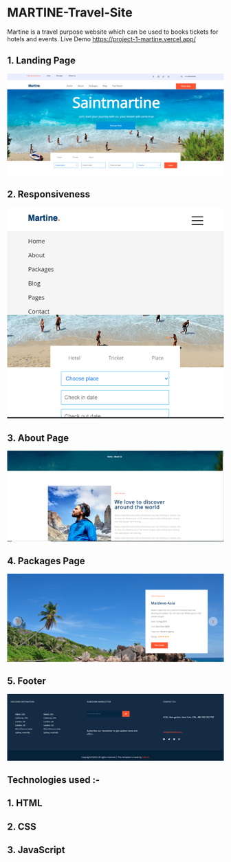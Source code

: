 # MARTINE-Travel-Site
Martine is a travel purpose website which can be used to books tickets for hotels and events.
Live Demo https://project-1-martine.vercel.app/

## 1. Landing Page

![](imgs/LandingPage.png)


## 2. Responsiveness 

![](imgs/Responsiveness.png)



## 3. About Page

![](imgs/about.png)



## 4. Packages Page

![](imgs/packages.png)



## 5. Footer

![](imgs/footer.png)


## Technologies used :-
  ## 1. HTML
  ## 2. CSS
  ## 3. JavaScript
   
